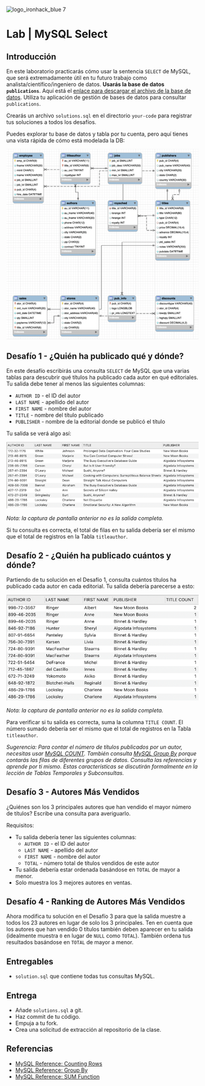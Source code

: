 ![logo_ironhack_blue 7](https://user-images.githubusercontent.com/23629340/40541063-a07a0a8a-601a-11e8-91b5-2f13e4e6b441.png)

# Lab | MySQL Select

## Introducción

En este laboratorio practicarás cómo usar la sentencia `SELECT` de MySQL, que será extremadamente útil en tu futuro trabajo como analista/científico/ingeniero de datos. **Usarás la base de datos `publications`**. Aquí está el [enlace para descargar el archivo de la base de datos](https://s3-eu-west-1.amazonaws.com/ih-materials/uploads/data-static/data/module-1/publications.sql.zip). Utiliza tu aplicación de gestión de bases de datos para consultar `publications`.

Crearás un archivo `solutions.sql` en el directorio `your-code` para registrar tus soluciones a todos los desafíos.

Puedes explorar tu base de datos y tabla por tu cuenta, pero aquí tienes una vista rápida de cómo está modelada la DB:

![Esquema relacional](./images/relational-schema.png)

## Desafío 1 - ¿Quién ha publicado qué y dónde?

En este desafío escribirás una consulta `SELECT` de MySQL que una varias tablas para descubrir qué títulos ha publicado cada autor en qué editoriales. Tu salida debe tener al menos las siguientes columnas:

- `AUTHOR ID` - el ID del autor
- `LAST NAME` - apellido del autor
- `FIRST NAME` - nombre del autor
- `TITLE` - nombre del título publicado
- `PUBLISHER` - nombre de la editorial donde se publicó el título

Tu salida se verá algo así:

![Salida del Desafío 1](./images/challenge-1.png)

_Nota: la captura de pantalla anterior no es la salida completa._

Si tu consulta es correcta, el total de filas en tu salida debería ser el mismo que el total de registros en la Tabla `titleauthor`.

## Desafío 2 - ¿Quién ha publicado cuántos y dónde?

Partiendo de tu solución en el Desafío 1, consulta cuántos títulos ha publicado cada autor en cada editorial. Tu salida debería parecerse a esto:

![Salida del Desafío 2](./images/challenge-2.png)

_Nota: la captura de pantalla anterior no es la salida completa._

Para verificar si tu salida es correcta, suma la columna `TITLE COUNT`. El número sumado debería ser el mismo que el total de registros en la Tabla `titleauthor`.

_Sugerencia: Para contar el número de títulos publicados por un autor, necesitas usar [MySQL COUNT](https://dev.mysql.com/doc/refman/8.0/en/counting-rows.html). También consulta [MySQL Group By](https://dev.mysql.com/doc/refman/8.0/en/group-by-modifiers.html) porque contarás las filas de diferentes grupos de datos. Consulta las referencias y aprende por ti mismo. Estas características se discutirán formalmente en la lección de Tablas Temporales y Subconsultas._

## Desafío 3 - Autores Más Vendidos

¿Quiénes son los 3 principales autores que han vendido el mayor número de títulos? Escribe una consulta para averiguarlo.

Requisitos:

- Tu salida debería tener las siguientes columnas:
  - `AUTHOR ID` - el ID del autor
  - `LAST NAME` - apellido del autor
  - `FIRST NAME` - nombre del autor
  - `TOTAL` - número total de títulos vendidos de este autor
- Tu salida debería estar ordenada basándose en `TOTAL` de mayor a menor.
- Solo muestra los 3 mejores autores en ventas.

## Desafío 4 - Ranking de Autores Más Vendidos

Ahora modifica tu solución en el Desafío 3 para que la salida muestre a todos los 23 autores en lugar de solo los 3 principales. Ten en cuenta que los autores que han vendido 0 títulos también deben aparecer en tu salida (idealmente muestra `0` en lugar de `NULL` como `TOTAL`). También ordena tus resultados basándose en `TOTAL` de mayor a menor.

## Entregables

- `solution.sql` que contiene todas tus consultas MySQL.

## Entrega

- Añade `solutions.sql` a git.
- Haz commit de tu código.
- Empuja a tu fork.
- Crea una solicitud de extracción al repositorio de la clase.

## Referencias

- [MySQL Reference: Counting Rows](https://dev.mysql.com/doc/refman/8.0/en/counting-rows.html)
- [MySQL Reference: Group By](https://dev.mysql.com/doc/refman/8.0/en/group-by-modifiers.html)
- [MySQL Reference: SUM Function](https://dev.mysql.com/doc/refman/8.0/en/group-by-functions.html#function_sum)

